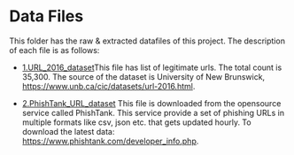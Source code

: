 # Data Files

This folder has the raw & extracted datafiles of this project. The description of each file is as follows:

* [1.URL_2016_dataset]()This file has list of legitimate urls. The total count is 35,300. The source of the dataset is University of New Brunswick, https://www.unb.ca/cic/datasets/url-2016.html. 

* [2.PhishTank_URL_dataset]() This file is downloaded from the opensource service called PhishTank. This service provide a set of phishing URLs in multiple formats like csv, json etc. that gets updated hourly. To download the latest data: https://www.phishtank.com/developer_info.php.


